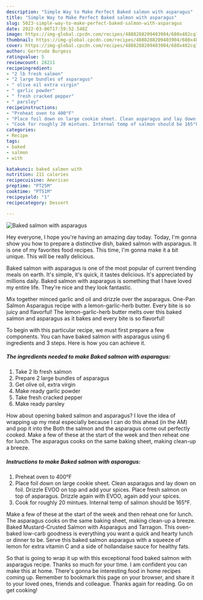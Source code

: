 ```yaml
---
description: "Simple Way to Make Perfect Baked salmon with asparagus"
title: "Simple Way to Make Perfect Baked salmon with asparagus"
slug: 5023-simple-way-to-make-perfect-baked-salmon-with-asparagus
date: 2022-03-06T17:59:52.548Z
image: https://img-global.cpcdn.com/recipes/4888288209403904/680x482cq70/baked-salmon-with-asparagus-recipe-main-photo.jpg
thumbnail: https://img-global.cpcdn.com/recipes/4888288209403904/680x482cq70/baked-salmon-with-asparagus-recipe-main-photo.jpg
cover: https://img-global.cpcdn.com/recipes/4888288209403904/680x482cq70/baked-salmon-with-asparagus-recipe-main-photo.jpg
author: Gertrude Burgess
ratingvalue: 5
reviewcount: 28211
recipeingredient:
- "2 lb fresh salmon"
- "2 large bundles of asparagus"
- " olive oil extra virgin"
- " garlic powder"
- " fresh cracked pepper"
- " parsley"
recipeinstructions:
- "Preheat oven to 400°F"
- "Place foil down on large cookie sheet. Clean asparagus and lay down on foil. Drizzle EVOO on top and add your spices. Place fresh salmon on top of asparagus. Drizzle again with EVOO, again add your spices."
- "Cook for roughly 20 mintues. Internal temp of salmon should be 165°F."
categories:
- Recipe
tags:
- baked
- salmon
- with

katakunci: baked salmon with 
nutrition: 211 calories
recipecuisine: American
preptime: "PT25M"
cooktime: "PT51M"
recipeyield: "1"
recipecategory: Dessert

---
```



![Baked salmon with asparagus](https://img-global.cpcdn.com/recipes/4888288209403904/680x482cq70/baked-salmon-with-asparagus-recipe-main-photo.jpg)

Hey everyone, I hope you're having an amazing day today. Today, I'm gonna show you how to prepare a distinctive dish, baked salmon with asparagus. It is one of my favorites food recipes. This time, I'm gonna make it a bit unique. This will be really delicious.

Baked salmon with asparagus is one of the most popular of current trending meals on earth. It's simple, it's quick, it tastes delicious. It's appreciated by millions daily. Baked salmon with asparagus is something that I have loved my entire life. They're nice and they look fantastic.

Mix together minced garlic and oil and drizzle over the asparagus. One-Pan Salmon Asparagus recipe with a lemon-garlic-herb butter. Every bite is so juicy and flavorful! The lemon-garlic-herb butter melts over this baked salmon and asparagus as it bakes and every bite is so flavorful!


To begin with this particular recipe, we must first prepare a few components. You can have baked salmon with asparagus using 6 ingredients and 3 steps. Here is how you can achieve it.

<!--inarticleads1-->

##### The ingredients needed to make Baked salmon with asparagus:

1. Take 2 lb fresh salmon
1. Prepare 2 large bundles of asparagus
1. Get  olive oil, extra virgin
1. Make ready  garlic powder
1. Take  fresh cracked pepper
1. Make ready  parsley


How about opening baked salmon and asparagus? I love the idea of wrapping up my meal especially because I can do this ahead (in the AM) and pop it into the Both the salmon and the asparagus come out perfectly cooked. Make a few of these at the start of the week and then reheat one for lunch. The asparagus cooks on the same baking sheet, making clean-up a breeze. 

<!--inarticleads2-->

##### Instructions to make Baked salmon with asparagus:

1. Preheat oven to 400°F
1. Place foil down on large cookie sheet. Clean asparagus and lay down on foil. Drizzle EVOO on top and add your spices. Place fresh salmon on top of asparagus. Drizzle again with EVOO, again add your spices.
1. Cook for roughly 20 mintues. Internal temp of salmon should be 165°F.


Make a few of these at the start of the week and then reheat one for lunch. The asparagus cooks on the same baking sheet, making clean-up a breeze. Baked Mustard-Crusted Salmon with Asparagus and Tarragon. This oven-baked low-carb goodness is everything you want a quick and hearty lunch or dinner to be. Serve this baked salmon asparagus with a squeeze of lemon for extra vitamin C and a side of hollandaise sauce for healthy fats. 

So that is going to wrap it up with this exceptional food baked salmon with asparagus recipe. Thanks so much for your time. I am confident you can make this at home. There's gonna be interesting food in home recipes coming up. Remember to bookmark this page on your browser, and share it to your loved ones, friends and colleague. Thanks again for reading. Go on get cooking!
